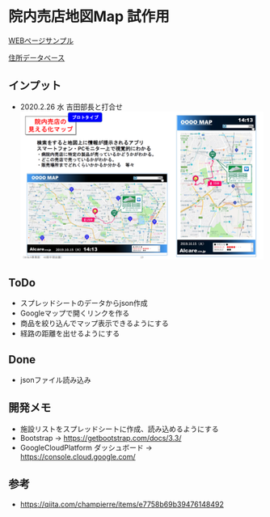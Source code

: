 # 院内売店地図Map 試作用
[WEBページサンプル](https://alcbm1.github.io/Map_Project/ "WEBページサンプル")

[住所データベース](https://drive.google.com/open?id=1zRKRh0DmlhYannyeDRI0YJIxHgkrCzr9koPMXxNT_YI "住所データベース")

## インプット
- 2020.2.26 水 吉田部長と打合せ
![画面イメージ](/img/input.PNG)


## ToDo
- スプレッドシートのデータからjson作成
- Googleマップで開くリンクを作る
- 商品を絞り込んでマップ表示できるようにする
- 経路の距離を出せるようにする

## Done
- jsonファイル読み込み

## 開発メモ
- 施設リストをスプレッドシートに作成、読み込めるようにする
- Bootstrap → https://getbootstrap.com/docs/3.3/
- GoogleCloudPlatform ダッシュボード → https://console.cloud.google.com/

## 参考
- https://qiita.com/champierre/items/e7758b69b39476148492
